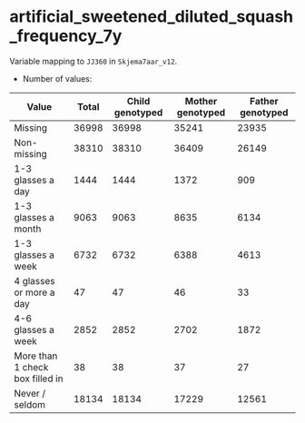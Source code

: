 # artificial_sweetened_diluted_squash_frequency_7y
Variable mapping to `JJ360` in `Skjema7aar_v12`.
- Number of values:

| Value | Total | Child genotyped | Mother genotyped | Father genotyped |
| ----- | ----- | --------------- | ---------------- | ---------------- |
| Missing | 36998 | 36998 | 35241 | 23935 |
| Non-missing | 38310 | 38310 | 36409 | 26149 |
| 1-3 glasses a day | 1444 | 1444 | 1372 |909 |
| 1-3 glasses a month | 9063 | 9063 | 8635 |6134 |
| 1-3 glasses a week | 6732 | 6732 | 6388 |4613 |
| 4 glasses or more a day | 47 | 47 | 46 |33 |
| 4-6 glasses a week | 2852 | 2852 | 2702 |1872 |
| More than 1 check box filled in | 38 | 38 | 37 |27 |
| Never / seldom | 18134 | 18134 | 17229 |12561 |



